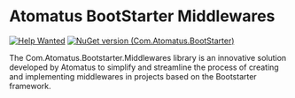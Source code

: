 # Atomatus BootStarter Middlewares

[![Help Wanted](https://img.shields.io/github/issues/atomatus/runtime/dot-net-boot-starter-middleware?style=flat-square&color=%232EA043&label=help%20wanted)](https://github.com/atomatus/dot-net-boot-starter-middleware/issues?q=is%3Aissue+is%3Aopen+label%3A%22up-for-grabs%22)
[![NuGet version (Com.Atomatus.BootStarter)](https://img.shields.io/nuget/v/Com.Atomatus.BootStarter.Middlewares.svg?style=flat-square)](https://www.nuget.org/packages/Com.Atomatus.BootStarter.Middlewares/)

The Com.Atomatus.Bootstarter.Middlewares library is an innovative solution developed by Atomatus to simplify and streamline the process of creating and implementing middlewares in projects based on the Bootstarter framework.
